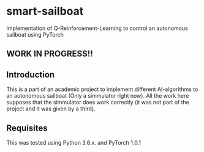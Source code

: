 # smart-sailboat

Implementation of Q-Reinforcement-Learning to control an autonomous sailboat using PyTorch

## WORK IN PROGRESS!!

## Introduction

This is a part of an academic project to implement different AI-algorithms to an autonomous sailboat (Only a simmulator right now). All the work here supposes that the simmulator does work correctly (it was not part of the project and it was given by a third).



## Requisites

This was tested using Python 3.6.x. and PyTorch 1.0.1
